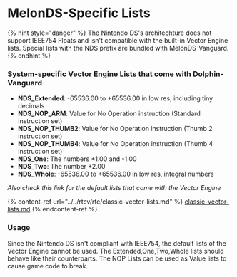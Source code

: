 # MelonDS-Specific Lists

{% hint style="danger" %}
The Nintendo DS's architechture does not support IEEE754 Floats and isn't compatible with the built-in Vector Engine lists. Special lists with the NDS prefix are bundled with MelonDS-Vanguard.
{% endhint %}

### System-specific Vector Engine Lists that come with Dolphin-Vanguard

* **NDS\_Extended**: -65536.00 to +65536.00 in low res, including tiny decimals
* **NDS\_NOP\_ARM**: Value for No Operation instruction (Standard instruction set)
* **NDS\_NOP\_THUMB2**: Value for No Operation instruction (Thumb 2 instruction set)
* **NDS\_NOP\_THUMB4**: Value for No Operation instruction (Thumb 4 instruction set)
* **NDS\_One**: The numbers +1.00 and -1.00
* **NDS\_Two**: The number +2.00
* **NDS\_Whole**: -65536.00 to +65536.00 in low res, integral numbers

_Also check this link for the default lists that come with the Vector Engine_

{% content-ref url="../../rtcv/rtc/classic-vector-lists.md" %}
[classic-vector-lists.md](../../rtcv/rtc/classic-vector-lists.md)
{% endcontent-ref %}

### Usage

Since the Nintendo DS isn't compliant with IEEE754, the default lists of the Vector Engine cannot be used. The Extended,One,Two,Whole lists should behave like their counterparts. The NOP Lists can be used as Value lists to cause game code to break.
